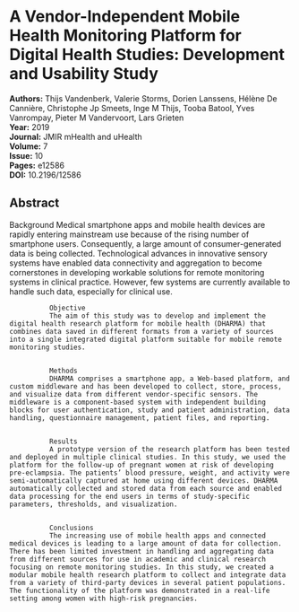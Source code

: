 # A Vendor-Independent Mobile Health Monitoring Platform for Digital Health Studies: Development and Usability Study

**Authors:** Thijs Vandenberk, Valerie Storms, Dorien Lanssens, Hélène De Cannière, Christophe Jp Smeets, Inge M Thijs, Tooba Batool, Yves Vanrompay, Pieter M Vandervoort, Lars Grieten  
**Year:** 2019  
**Journal:** JMIR mHealth and uHealth  
**Volume:** 7  
**Issue:** 10  
**Pages:** e12586  
**DOI:** 10.2196/12586  

## Abstract
Background
              Medical smartphone apps and mobile health devices are rapidly entering mainstream use because of the rising number of smartphone users. Consequently, a large amount of consumer-generated data is being collected. Technological advances in innovative sensory systems have enabled data connectivity and aggregation to become cornerstones in developing workable solutions for remote monitoring systems in clinical practice. However, few systems are currently available to handle such data, especially for clinical use.
            
            
              Objective
              The aim of this study was to develop and implement the digital health research platform for mobile health (DHARMA) that combines data saved in different formats from a variety of sources into a single integrated digital platform suitable for mobile remote monitoring studies.
            
            
              Methods
              DHARMA comprises a smartphone app, a Web-based platform, and custom middleware and has been developed to collect, store, process, and visualize data from different vendor-specific sensors. The middleware is a component-based system with independent building blocks for user authentication, study and patient administration, data handling, questionnaire management, patient files, and reporting.
            
            
              Results
              A prototype version of the research platform has been tested and deployed in multiple clinical studies. In this study, we used the platform for the follow-up of pregnant women at risk of developing pre-eclampsia. The patients’ blood pressure, weight, and activity were semi-automatically captured at home using different devices. DHARMA automatically collected and stored data from each source and enabled data processing for the end users in terms of study-specific parameters, thresholds, and visualization.
            
            
              Conclusions
              The increasing use of mobile health apps and connected medical devices is leading to a large amount of data for collection. There has been limited investment in handling and aggregating data from different sources for use in academic and clinical research focusing on remote monitoring studies. In this study, we created a modular mobile health research platform to collect and integrate data from a variety of third-party devices in several patient populations. The functionality of the platform was demonstrated in a real-life setting among women with high-risk pregnancies.

